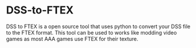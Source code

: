 # DSS-to-FTEX
DSS to FTEX is a open source tool that uses python to convert your DSS file to the FTEX format. This tool can be used to works like modding video games as most AAA games use FTEX for their texture.
